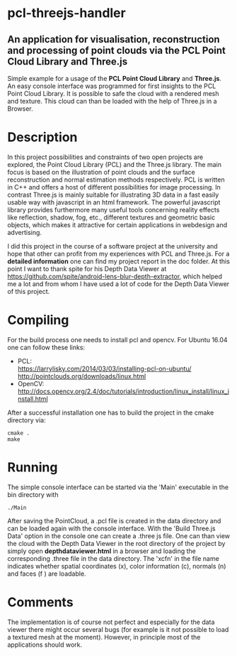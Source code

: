 <!--
  Title: PCL and Three.js Handler  
  Description: An application for visualisation, reconstruction and processing of point clouds via the PCL Point Cloud Library and Three.js
  Author: lukas
  -->

# pcl-threejs-handler
## An application for visualisation, reconstruction and processing of point clouds via the PCL Point Cloud Library and Three.js

Simple example for a usage of the **PCL Point Cloud Library** and **Three.js**. An easy console interface was programmed for first insights to the PCL Point Cloud Library. It is possible to safe the cloud with a rendered mesh and texture. This cloud can than be loaded with the help of Three.js in a Browser.

# Description

In this project possibilities and constraints of two open projects are explored, the Point Cloud Library (PCL) and the Three.js library. The main focus is based on the illustration of point clouds and the surface reconstruction and normal estimation methods respectively. PCL is written in C++ and offers a host of different possibilities for image processing. In contrast Three.js is mainly suitable for illustrating 3D data in a fast easily usable way with javascript in an html framework. The powerful javascript library provides furthermore many useful tools concerning reality effects like reflection, shadow, fog, etc.,
different textures and geometric basic objects, which makes it attractive for certain applications in webdesign and advertising.

I did this project in the course of a software project at the university and hope that other can profit from my experiences with PCL and Three.js. For a **detailed information** one can find my project report in the doc folder. At this point I want to thank spite for his Depth Data Viewer at https://github.com/spite/android-lens-blur-depth-extractor, which helped me a lot and from whom I have used a lot of code for the Depth Data Viewer of this project.

# Compiling

For the build process one needs to install pcl and opencv. For Ubuntu 16.04 one can follow these links:

  - PCL:    
      https://larrylisky.com/2014/03/03/installing-pcl-on-ubuntu/    
      http://pointclouds.org/downloads/linux.html
  - OpenCV:    
      http://docs.opencv.org/2.4/doc/tutorials/introduction/linux_install/linux_install.html

After a successful installation one has to build the project in the cmake directory via:    

    cmake .    
    make

# Running

The simple console interface can be started via the 'Main' executable in the bin directory with   

    ./Main

After saving the PointCloud, a .pcl file is created in the data directory and can be loaded again with the console interface. With the 'Build Three.js Data' option in the console one can create a .three js file. One can than view the cloud with the Depth Data Viewer in the root directory of the project by simply open **depthdataviewer.html** in a browser and loading the corresponding .three file in the data directory. The 'xcfn' in the file name indicates whether spatial coordinates (x), color information (c), normals (n) and faces (f ) are loadable.

# Comments

The implementation is of course not perfect and especially for the data viewer there might occur several bugs (for example is it not possible to load a textured mesh at the moment). However, in principle most of the applications should work.
